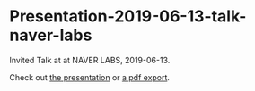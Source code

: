 # Presentation-2019-06-13-talk-naver-labs
Invited Talk at at NAVER LABS, 2019-06-13.

Check out [the presentation](https://twitwi.github.io/Presentation-2019-06-13-talk-naver-labs) or [a pdf export](https://twitwi.github.io/Presentation-2019-06-13-talk-naver-labs/Presentation-2019-06-13-talk-naver-labs.pdf).
